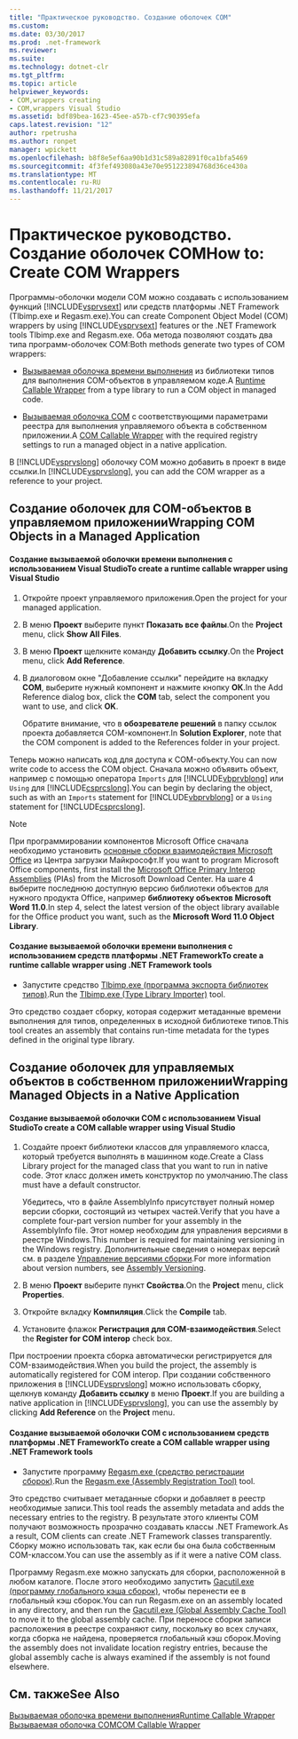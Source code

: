 ```yaml
---
title: "Практическое руководство. Создание оболочек COM"
ms.custom: 
ms.date: 03/30/2017
ms.prod: .net-framework
ms.reviewer: 
ms.suite: 
ms.technology: dotnet-clr
ms.tgt_pltfrm: 
ms.topic: article
helpviewer_keywords:
- COM,wrappers creating
- COM,wrappers Visual Studio
ms.assetid: bdf89bea-1623-45ee-a57b-cf7c90395efa
caps.latest.revision: "12"
author: rpetrusha
ms.author: ronpet
manager: wpickett
ms.openlocfilehash: b8f8e5ef6aa90b1d31c589a82891f0ca1bfa5469
ms.sourcegitcommit: 4f3fef493080a43e70e951223894768d36ce430a
ms.translationtype: MT
ms.contentlocale: ru-RU
ms.lasthandoff: 11/21/2017
---
```

# <a name="how-to-create-com-wrappers"></a><span data-ttu-id="7a4e4-102">Практическое руководство. Создание оболочек COM</span><span class="sxs-lookup"><span data-stu-id="7a4e4-102">How to: Create COM Wrappers</span></span>
<span data-ttu-id="7a4e4-103">Программы-оболочки модели COM можно создавать с использованием функций [!INCLUDE[vsprvsext](../../../includes/vsprvsext-md.md)] или средств платформы .NET Framework (Tlbimp.exe и Regasm.exe).</span><span class="sxs-lookup"><span data-stu-id="7a4e4-103">You can create Component Object Model (COM) wrappers by using [!INCLUDE[vsprvsext](../../../includes/vsprvsext-md.md)] features or the .NET Framework tools Tlbimp.exe and Regasm.exe.</span></span> <span data-ttu-id="7a4e4-104">Оба метода позволяют создать два типа программ-оболочек COM:</span><span class="sxs-lookup"><span data-stu-id="7a4e4-104">Both methods generate two types of COM wrappers:</span></span>  
  
-   <span data-ttu-id="7a4e4-105">[Вызываемая оболочка времени выполнения](../../../docs/framework/interop/runtime-callable-wrapper.md) из библиотеки типов для выполнения COM-объектов в управляемом коде.</span><span class="sxs-lookup"><span data-stu-id="7a4e4-105">A [Runtime Callable Wrapper](../../../docs/framework/interop/runtime-callable-wrapper.md) from a type library to run a COM object in managed code.</span></span>  
  
-   <span data-ttu-id="7a4e4-106">[Вызываемая оболочка COM](../../../docs/framework/interop/com-callable-wrapper.md) с соответствующими параметрами реестра для выполнения управляемого объекта в собственном приложении.</span><span class="sxs-lookup"><span data-stu-id="7a4e4-106">A [COM Callable Wrapper](../../../docs/framework/interop/com-callable-wrapper.md) with the required registry settings to run a managed object in a native application.</span></span>  
  
 <span data-ttu-id="7a4e4-107">В [!INCLUDE[vsprvslong](../../../includes/vsprvslong-md.md)] оболочку COM можно добавить в проект в виде ссылки.</span><span class="sxs-lookup"><span data-stu-id="7a4e4-107">In [!INCLUDE[vsprvslong](../../../includes/vsprvslong-md.md)], you can add the COM wrapper as a reference to your project.</span></span>  
  
## <a name="wrapping-com-objects-in-a-managed-application"></a><span data-ttu-id="7a4e4-108">Создание оболочек для COM-объектов в управляемом приложении</span><span class="sxs-lookup"><span data-stu-id="7a4e4-108">Wrapping COM Objects in a Managed Application</span></span>  
  
#### <a name="to-create-a-runtime-callable-wrapper-using-visual-studio"></a><span data-ttu-id="7a4e4-109">Создание вызываемой оболочки времени выполнения с использованием Visual Studio</span><span class="sxs-lookup"><span data-stu-id="7a4e4-109">To create a runtime callable wrapper using Visual Studio</span></span>  
  
1.  <span data-ttu-id="7a4e4-110">Откройте проект управляемого приложения.</span><span class="sxs-lookup"><span data-stu-id="7a4e4-110">Open the project for your managed application.</span></span>  
  
2.  <span data-ttu-id="7a4e4-111">В меню **Проект** выберите пункт **Показать все файлы**.</span><span class="sxs-lookup"><span data-stu-id="7a4e4-111">On the **Project** menu, click **Show All Files**.</span></span>  
  
3.  <span data-ttu-id="7a4e4-112">В меню **Проект** щелкните команду **Добавить ссылку**.</span><span class="sxs-lookup"><span data-stu-id="7a4e4-112">On the **Project** menu, click **Add Reference**.</span></span>  
  
4.  <span data-ttu-id="7a4e4-113">В диалоговом окне "Добавление ссылки" перейдите на вкладку **COM**, выберите нужный компонент и нажмите кнопку **ОК**.</span><span class="sxs-lookup"><span data-stu-id="7a4e4-113">In the Add Reference dialog box, click the **COM** tab, select the component you want to use, and click **OK**.</span></span>  
  
     <span data-ttu-id="7a4e4-114">Обратите внимание, что в **обозревателе решений** в папку ссылок проекта добавляется COM-компонент.</span><span class="sxs-lookup"><span data-stu-id="7a4e4-114">In **Solution Explorer**, note that the COM component is added to the References folder in your project.</span></span>  
  
 <span data-ttu-id="7a4e4-115">Теперь можно написать код для доступа к COM-объекту.</span><span class="sxs-lookup"><span data-stu-id="7a4e4-115">You can now write code to access the COM object.</span></span> <span data-ttu-id="7a4e4-116">Сначала можно объявить объект, например с помощью оператора `Imports` для [!INCLUDE[vbprvblong](../../../includes/vbprvblong-md.md)] или `Using` для [!INCLUDE[csprcslong](../../../includes/csprcslong-md.md)].</span><span class="sxs-lookup"><span data-stu-id="7a4e4-116">You can begin by declaring the object, such as with an `Imports` statement for [!INCLUDE[vbprvblong](../../../includes/vbprvblong-md.md)] or a `Using` statement for [!INCLUDE[csprcslong](../../../includes/csprcslong-md.md)].</span></span>  
  
> [!NOTE]
>  <span data-ttu-id="7a4e4-117">При программировании компонентов Microsoft Office сначала необходимо установить [основные сборки взаимодействия Microsoft Office](http://go.microsoft.com/fwlink/?LinkId=50479) из Центра загрузки Майкрософт.</span><span class="sxs-lookup"><span data-stu-id="7a4e4-117">If you want to program Microsoft Office components, first install the [Microsoft Office Primary Interop Assemblies](http://go.microsoft.com/fwlink/?LinkId=50479) (PIAs) from the Microsoft Download Center.</span></span> <span data-ttu-id="7a4e4-118">На шаге 4 выберите последнюю доступную версию библиотеки объектов для нужного продукта Office, например **библиотеку объектов Microsoft Word 11.0**.</span><span class="sxs-lookup"><span data-stu-id="7a4e4-118">In step 4, select the latest version of the object library available for the Office product you want, such as the **Microsoft Word 11.0 Object Library**.</span></span>  
  
#### <a name="to-create-a-runtime-callable-wrapper-using-net-framework-tools"></a><span data-ttu-id="7a4e4-119">Создание вызываемой оболочки времени выполнения с использованием средств платформы .NET Framework</span><span class="sxs-lookup"><span data-stu-id="7a4e4-119">To create a runtime callable wrapper using .NET Framework tools</span></span>  
  
-   <span data-ttu-id="7a4e4-120">Запустите средство [Tlbimp.exe (программа экспорта библиотек типов)](../../../docs/framework/tools/tlbimp-exe-type-library-importer.md).</span><span class="sxs-lookup"><span data-stu-id="7a4e4-120">Run the [Tlbimp.exe (Type Library Importer)](../../../docs/framework/tools/tlbimp-exe-type-library-importer.md) tool.</span></span>  
  
 <span data-ttu-id="7a4e4-121">Это средство создает сборку, которая содержит метаданные времени выполнения для типов, определенных в исходной библиотеке типов.</span><span class="sxs-lookup"><span data-stu-id="7a4e4-121">This tool creates an assembly that contains run-time metadata for the types defined in the original type library.</span></span>  
  
## <a name="wrapping-managed-objects-in-a-native-application"></a><span data-ttu-id="7a4e4-122">Создание оболочек для управляемых объектов в собственном приложении</span><span class="sxs-lookup"><span data-stu-id="7a4e4-122">Wrapping Managed Objects in a Native Application</span></span>  
  
#### <a name="to-create-a-com-callable-wrapper-using-visual-studio"></a><span data-ttu-id="7a4e4-123">Создание вызываемой оболочки COM с использованием Visual Studio</span><span class="sxs-lookup"><span data-stu-id="7a4e4-123">To create a COM callable wrapper using Visual Studio</span></span>  
  
1.  <span data-ttu-id="7a4e4-124">Создайте проект библиотеки классов для управляемого класса, который требуется выполнять в машинном коде.</span><span class="sxs-lookup"><span data-stu-id="7a4e4-124">Create a Class Library project for the managed class that you want to run in native code.</span></span> <span data-ttu-id="7a4e4-125">Этот класс должен иметь конструктор по умолчанию.</span><span class="sxs-lookup"><span data-stu-id="7a4e4-125">The class must have a default constructor.</span></span>  
  
     <span data-ttu-id="7a4e4-126">Убедитесь, что в файле AssemblyInfo присутствует полный номер версии сборки, состоящий из четырех частей.</span><span class="sxs-lookup"><span data-stu-id="7a4e4-126">Verify that you have a complete four-part version number for your assembly in the AssemblyInfo file.</span></span> <span data-ttu-id="7a4e4-127">Этот номер необходим для управления версиями в реестре Windows.</span><span class="sxs-lookup"><span data-stu-id="7a4e4-127">This number is required for maintaining versioning in the Windows registry.</span></span> <span data-ttu-id="7a4e4-128">Дополнительные сведения о номерах версий см. в разделе [Управление версиями сборки](../../../docs/framework/app-domains/assembly-versioning.md).</span><span class="sxs-lookup"><span data-stu-id="7a4e4-128">For more information about version numbers, see [Assembly Versioning](../../../docs/framework/app-domains/assembly-versioning.md).</span></span>  
  
2.  <span data-ttu-id="7a4e4-129">В меню **Проект** выберите пункт **Свойства**.</span><span class="sxs-lookup"><span data-stu-id="7a4e4-129">On the **Project** menu, click **Properties**.</span></span>  
  
3.  <span data-ttu-id="7a4e4-130">Откройте вкладку **Компиляция**.</span><span class="sxs-lookup"><span data-stu-id="7a4e4-130">Click the **Compile** tab.</span></span>  
  
4.  <span data-ttu-id="7a4e4-131">Установите флажок **Регистрация для COM-взаимодействия**.</span><span class="sxs-lookup"><span data-stu-id="7a4e4-131">Select the **Register for COM interop** check box.</span></span>  
  
 <span data-ttu-id="7a4e4-132">При построении проекта сборка автоматически регистрируется для COM-взаимодействия.</span><span class="sxs-lookup"><span data-stu-id="7a4e4-132">When you build the project, the assembly is automatically registered for COM interop.</span></span> <span data-ttu-id="7a4e4-133">При создании собственного приложения в [!INCLUDE[vsprvslong](../../../includes/vsprvslong-md.md)] можно использовать сборку, щелкнув команду **Добавить ссылку** в меню **Проект**.</span><span class="sxs-lookup"><span data-stu-id="7a4e4-133">If you are building a native application in [!INCLUDE[vsprvslong](../../../includes/vsprvslong-md.md)], you can use the assembly by clicking **Add Reference** on the **Project** menu.</span></span>  
  
#### <a name="to-create-a-com-callable-wrapper-using-net-framework-tools"></a><span data-ttu-id="7a4e4-134">Создание вызываемой оболочки COM с использованием средств платформы .NET Framework</span><span class="sxs-lookup"><span data-stu-id="7a4e4-134">To create a COM callable wrapper using .NET Framework tools</span></span>  
  
-   <span data-ttu-id="7a4e4-135">Запустите программу [Regasm.exe (средство регистрации сборок)](../../../docs/framework/tools/regasm-exe-assembly-registration-tool.md).</span><span class="sxs-lookup"><span data-stu-id="7a4e4-135">Run the [Regasm.exe (Assembly Registration Tool)](../../../docs/framework/tools/regasm-exe-assembly-registration-tool.md) tool.</span></span>  
  
 <span data-ttu-id="7a4e4-136">Это средство считывает метаданные сборки и добавляет в реестр необходимые записи.</span><span class="sxs-lookup"><span data-stu-id="7a4e4-136">This tool reads the assembly metadata and adds the necessary entries to the registry.</span></span> <span data-ttu-id="7a4e4-137">В результате этого клиенты COM получают возможность прозрачно создавать классы .NET Framework.</span><span class="sxs-lookup"><span data-stu-id="7a4e4-137">As a result, COM clients can create .NET Framework classes transparently.</span></span> <span data-ttu-id="7a4e4-138">Сборку можно использовать так, как если бы она была собственным COM-классом.</span><span class="sxs-lookup"><span data-stu-id="7a4e4-138">You can use the assembly as if it were a native COM class.</span></span>  
  
 <span data-ttu-id="7a4e4-139">Программу Regasm.exe можно запускать для сборки, расположенной в любом каталоге. После этого необходимо запустить [Gacutil.exe (программу глобального кэша сборок)](../../../docs/framework/tools/gacutil-exe-gac-tool.md), чтобы перенести ее в глобальный кэш сборок.</span><span class="sxs-lookup"><span data-stu-id="7a4e4-139">You can run Regasm.exe on an assembly located in any directory, and then run the [Gacutil.exe (Global Assembly Cache Tool)](../../../docs/framework/tools/gacutil-exe-gac-tool.md) to move it to the global assembly cache.</span></span> <span data-ttu-id="7a4e4-140">При переносе сборки записи расположения в реестре сохраняют силу, поскольку во всех случаях, когда сборка не найдена, проверяется глобальный кэш сборок.</span><span class="sxs-lookup"><span data-stu-id="7a4e4-140">Moving the assembly does not invalidate location registry entries, because the global assembly cache is always examined if the assembly is not found elsewhere.</span></span>  
  
## <a name="see-also"></a><span data-ttu-id="7a4e4-141">См. также</span><span class="sxs-lookup"><span data-stu-id="7a4e4-141">See Also</span></span>  
 [<span data-ttu-id="7a4e4-142">Вызываемая оболочка времени выполнения</span><span class="sxs-lookup"><span data-stu-id="7a4e4-142">Runtime Callable Wrapper</span></span>](../../../docs/framework/interop/runtime-callable-wrapper.md)  
 [<span data-ttu-id="7a4e4-143">Вызываемая оболочка COM</span><span class="sxs-lookup"><span data-stu-id="7a4e4-143">COM Callable Wrapper</span></span>](../../../docs/framework/interop/com-callable-wrapper.md)
